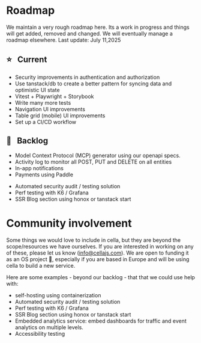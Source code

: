 # Roadmap

We maintain a very rough roadmap here. Its a work in progress and things will get added, removed and changed. We will eventually manage a roadmap elsewhere.
Last update: July 11,2025

## ⭐ &nbsp; Current
* Security improvements in authentication and authorization
* Use tanstack/db to create a better pattern for syncing data and optimistic UI state
* Vitest + Playwright + Storybook
* Write many more tests
* Navigation UI improvements
* Table grid (mobile) UI improvements
* Set up a CI/CD workflow

## 🚀 &nbsp; Backlog
* Model Context Protocol (MCP) generator using our openapi specs.
* Activity log to monitor all POST, PUT and DELETE on all entities
* In-app notifications
* Payments using Paddle

- Automated security audit / testing solution
- Perf testing with K6 / Grafana
- SSR Blog section using honox or tanstack start

# Community involvement
Some things we would love to include in cella, but they are beyond the scope/resources we have ourselves. If you are interested in working on any of these, please let us know ([info@cellajs.com](mailto:info@cellajs.com)). We are open to funding it as an OS project 💸, especially if you are based in Europe and will be using cella to build a new service.

Here are some examples - beyond our backlog - that that we could use help with:

* self-hosting using containerization
* Automated security audit / testing solution
* Perf testing with K6 / Grafana
* SSR Blog section using honox or tanstack start
* Embedded analytics service: embed dashboards for traffic and event analytics on multiple levels.
* Accessibility testing
